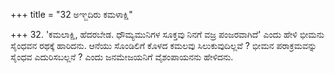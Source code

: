 +++
title = "32 ಅಞ್ಜದಿರು ಕಮಳಾಕ್ಷಿ"

+++
32. 'ಕಮಲಾಕ್ಷಿ, ಹೆದರಬೇಡ. ಧೌಮ್ಯಮುನಿಗಳ ಸೂಕ್ತವು ನಿನಗೆ ವಜ್ರ ಪಂಜರವಾಗಿದೆ' ಎಂದು ಹೇಳಿ ಭೀಮನು ಸೈಂಧವನ ರಥಕ್ಕೆ ಹಾರಿದನು. ಆನೆಯು ಸೊಂಡಿಲಿಗೆ ಕೊಳದ ಕಮಲವು ಸಿಲುಕುವುದಿಲ್ಲವೆ ? ಭೀಮನ ಪರಾಕ್ರಮವನ್ನು ಸೈಂಧವ ಎದುರಿಸಬಲ್ಲನೆ ? ಎಂದು ಜನಮೇಜಯನಿಗೆ ವೈಶಂಪಾಯನನು  ಹೇಳಿದನು.